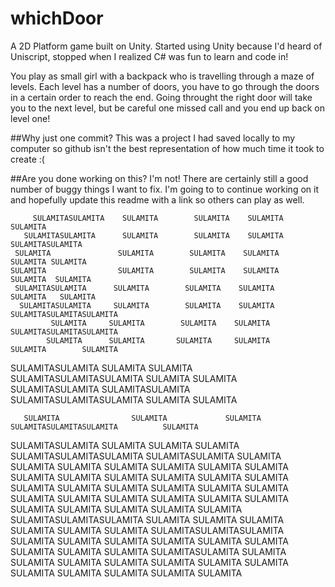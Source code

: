 # whichDoor
A 2D Platform game built on Unity. Started using Unity because I'd heard of Uniscript, stopped when I realized C# was fun to learn and code in!

You play as small girl with a backpack who is travelling through a maze of levels. Each level has a number of doors, you have to go through the doors in a certain order to reach the end.
Going throught the right door will take you to the next level, but be careful one missed call and you end up back on level one!


##Why just one commit?
This was a project I had saved locally to my computer so github isn't the best representation of how much time it took to create :(

##Are you done working on this?
I'm not! There are certainly still a good number of buggy things I want to fix. I'm going to to continue working on it and hopefully update this readme with
a link so others can play as well.



         SULAMITASULAMITA    SULAMITA        SULAMITA    SULAMITA                           SULAMITA
       SULAMITASULAMITA      SULAMITA        SULAMITA    SULAMITA                   SULAMITASULAMITA
     SULAMITA               SULAMITA        SULAMITA    SULAMITA                   SULAMITA SULAMITA
    SULAMITA                SULAMITA        SULAMITA    SULAMITA                  SULAMITA  SULAMITA
     SULAMITASULAMITA      SULAMITA        SULAMITA    SULAMITA                  SULAMITA   SULAMITA
      SULAMITASULAMITA     SULAMITA        SULAMITA    SULAMITA                 SULAMITASULAMITASULAMITA
             SULAMITA     SULAMITA        SULAMITA    SULAMITA                  SULAMITASULAMITASULAMITA
            SULAMITA      SULAMITA       SULAMITA     SULAMITA                  SULAMITA        SULAMITA
   SULAMITASULAMITA         SULAMITA    SULAMITA     SULAMITASULAMITASULAMITA  SULAMITA          SULAMITA
SULAMITASULAMITA             SULAMITASULAMITA        SULAMITASULAMITASULAMITA  SULAMITA           SULAMITA

       SULAMITA                SULAMITA             SULAMITA  SULAMITASULAMITASULAMITA          SULAMITA
   SULAMITASULAMITA        SULAMITA SULAMITA        SULAMITA  SULAMITASULAMITASULAMITA  SULAMITASULAMITA
  SULAMITA SULAMITA       SULAMITA  SULAMITA       SULAMITA          SULAMITA          SULAMITA SULAMITA
  SULAMITA SULAMITA       SULAMITA  SULAMITA       SULAMITA          SULAMITA         SULAMITA  SULAMITA
 SULAMITA   SULAMITA     SULAMITA  SULAMITA       SULAMITA          SULAMITA         SULAMITA   SULAMITA
 SULAMITA   SULAMITA     SULAMITA  SULAMITA       SULAMITA          SULAMITA       SULAMITASULAMITASULAMITA
SULAMITA     SULAMITA   SULAMITA    SULAMITA     SULAMITA          SULAMITA        SULAMITASULAMITASULAMITA
SULAMITA      SULAMITA  SULAMITA    SULAMITA     SULAMITA          SULAMITA        SULAMITA        SULAMITA
SULAMITA        SULAMITASULAMITA     SULAMITA   SULAMITA          SULAMITA        SULAMITA          SULAMITA
SULAMITA            SULAMITA          SULAMITA  SULAMITA          SULAMITA        SULAMITA           SULAMITA
